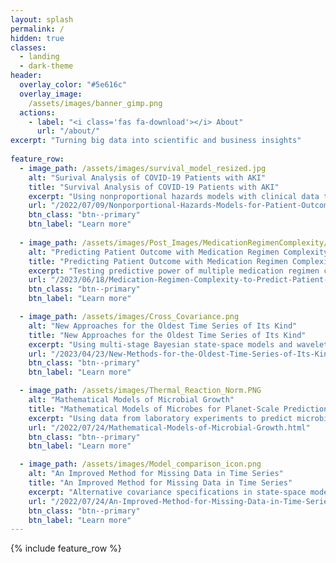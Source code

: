 ```yaml
---
layout: splash
permalink: /
hidden: true
classes: 
  - landing
  - dark-theme
header:
  overlay_color: "#5e616c"
  overlay_image: 
    /assets/images/banner_gimp.png
  actions:
    - label: "<i class='fas fa-download'></i> About"
      url: "/about/"
excerpt: "Turning big data into scientific and business insights"
  
feature_row:
  - image_path: /assets/images/survival_model_resized.jpg
    alt: "Surival Analysis of COVID-19 Patients with AKI"
    title: "Survival Analysis of COVID-19 Patients with AKI"
    excerpt: "Using nonproportional hazards models with clinical data to predict patient outcome with acute kidney injury (AKI), and inform patient care"
    url: "/2022/07/09/Nonporportional-Hazards-Models-for-Patient-Outcomes.html"
    btn_class: "btn--primary"
    btn_label: "Learn more"
  
  - image_path: /assets/images/Post_Images/MedicationRegimenComplexity/jcm_sensitivity_specificity_mortality.png
    alt: "Predicting Patient Outcome with Medication Regimen Complexity"
    title: "Predicting Patient Outcome with Medication Regimen Complexity"
    excerpt: "Testing predictive power of multiple medication regimen complexity scoring techniques in categorical prediction models of patient outcome"
    url: "/2023/06/18/Medication-Regimen-Complexity-to-Predict-Patient-Outcome.html"
    btn_class: "btn--primary"
    btn_label: "Learn more"  

  - image_path: /assets/images/Cross_Covariance.png
    alt: "New Approaches for the Oldest Time Series of Its Kind"
    title: "New Approaches for the Oldest Time Series of Its Kind"
    excerpt: "Using multi-stage Bayesian state-space models and wavelet analysis to analyze climate patterns on the longest time series of its kind"
    url: "/2023/04/23/New-Methods-for-the-Oldest-Time-Series-of-Its-Kind.html"
    btn_class: "btn--primary"
    btn_label: "Learn more"

  - image_path: /assets/images/Thermal_Reaction_Norm.PNG
    alt: "Mathematical Models of Microbial Growth"
    title: "Mathematical Models of Microbes for Planet-Scale Predictions"
    excerpt: "Using data from laboratory experiments to predict microbial growth rates in future climate scenarios"
    url: "/2022/07/24/Mathematical-Models-of-Microbial-Growth.html"
    btn_class: "btn--primary"
    btn_label: "Learn more"    

  - image_path: /assets/images/Model_comparison_icon.png
    alt: "An Improved Method for Missing Data in Time Series"
    title: "An Improved Method for Missing Data in Time Series"
    excerpt: "Alternative covariance specifications in state-space models to improve imputation accuracy in time series"
    url: "/2022/07/24/An-Improved-Method-for-Missing-Data-in-Time-Series.html"
    btn_class: "btn--primary"
    btn_label: "Learn more" 
---
```


{% include feature_row %}